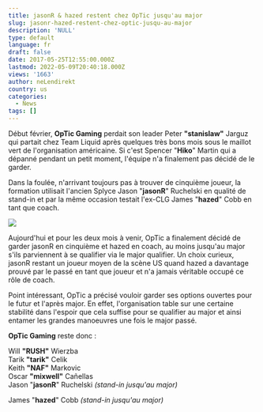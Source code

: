 ```yaml
---
title: jasonR & hazed restent chez OpTic jusqu'au major
slug: jasonr-hazed-restent-chez-optic-jusqu-au-major
description: 'NULL'
type: default
language: fr
draft: false
date: 2017-05-25T12:55:00.000Z
lastmod: 2022-05-09T20:40:18.000Z
views: '1663'
author: neLendirekt
country: us
categories:
  - News
tags: []
---
```

Début février, **OpTic Gaming** perdait son leader Peter **"stanislaw"** Jarguz qui partait chez Team Liquid après quelques très bons mois sous le maillot vert de l'organisation américaine. Si c'est Spencer "**Hiko**" Martin qui a dépanné pendant un petit moment, l'équipe n'a finalement pas décidé de le garder.

Dans la foulée, n'arrivant toujours pas à trouver de cinquième joueur, la formation utilisait l'ancien Splyce Jason "**jasonR**" Ruchelski en qualité de stand-in et par la même occasion testait l'ex-CLG James "**hazed**" Cobb en tant que coach.

![](/storage/images/5926d3dc59c89_14655639137964jpeg.jpeg)

Aujourd'hui et pour les deux mois à venir, OpTic a finalement décidé de garder jasonR en cinquième et hazed en coach, au moins jusqu'au major s'ils parviennent à se qualifier via le major qualifier. Un choix curieux, jasonR restant un joueur moyen de la scène US quand hazed a davantage prouvé par le passé en tant que joueur et n'a jamais véritable occupé ce rôle de coach. 

Point intéressant, OpTic a précisé vouloir garder ses options ouvertes pour le futur et l'après major. En effet, l'organisation table sur une certaine stabilité dans l'espoir que cela suffise pour se qualifier au major et ainsi entamer les grandes manoeuvres une fois le major passé.

**OpTic Gaming** reste donc : 

Will **"RUSH"** Wierzba  
Tarik **"tarik"** Celik  
Keith **"NAF"** Markovic  
Oscar **"mixwell"** Cañellas  
Jason "**jasonR**" Ruchelski _(stand-in jusqu'au major)_ 

James "**hazed**" Cobb _(stand-in jusqu'au major)_
